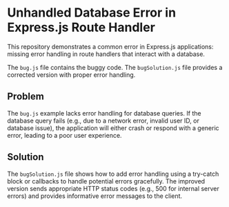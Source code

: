# Unhandled Database Error in Express.js Route Handler

This repository demonstrates a common error in Express.js applications: missing error handling in route handlers that interact with a database.

The `bug.js` file contains the buggy code.  The `bugSolution.js` file provides a corrected version with proper error handling.

## Problem

The `bug.js` example lacks error handling for database queries. If the database query fails (e.g., due to a network error, invalid user ID, or database issue), the application will either crash or respond with a generic error, leading to a poor user experience. 

## Solution

The `bugSolution.js` file shows how to add error handling using a try-catch block or callbacks to handle potential errors gracefully. The improved version sends appropriate HTTP status codes (e.g., 500 for internal server errors) and provides informative error messages to the client.